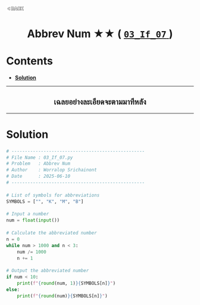 <p align="left">
  <a href="../README.md">
    <img src="../../Z99-OTHERS/00-common/00-back.png" style="width:10%">
  </a>
</p>

<div align="center">
  <h1>
    Abbrev Num ★★ (
      <a href="https://drive.google.com/file/d/1mDTCZmWLDeGtuSMLp3g2CcJFYdxafpjL/view?usp=drive_link">
        <code>03_If_07</code>
      </a>
    )
  </h1>
</div>

# Contents

-   [**Solution**](#solution)

---

<div align="center">
  <h2>เฉลยอย่างละเอียดจะตามมาทีหลัง</h2>
</div>

---

# Solution

```python
# --------------------------------------------------
# File Name : 03_If_07.py
# Problem   : Abbrev Num
# Author    : Worralop Srichainont
# Date      : 2025-06-10
# --------------------------------------------------

# List of symbols for abbreviations
SYMBOLS = ["", "K", "M", "B"]

# Input a number
num = float(input())

# Calculate the abbreviated number
n = 0
while num > 1000 and n < 3:
    num /= 1000
    n += 1

# Output the abbreviated number
if num < 10:
    print(f"{round(num, 1)}{SYMBOLS[n]}")
else:
    print(f"{round(num)}{SYMBOLS[n]}")
```
